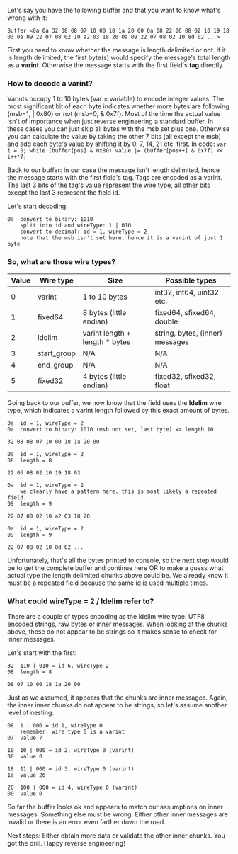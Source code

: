 Let's say you have the following buffer and that you want to know what's wrong with it:

`Buffer <0a 0a 32 08 08 07 10 00 18 1a 20 00 0a 08 22 06 08 02 10 19 18 03 0a 09 22 07 08 02 10 a2 03 18 20 0a 09 22 07 08 02 10 8d 02 ...>`

First you need to know whether the message is length delimited or not. If it is length delimited, the first byte(s) would specify the message's total length as a **varint**. Otherwise the message starts with the first field's **tag** directly.

### How to decode a varint?
Varints occupy 1 to 10 bytes (var = variable) to encode integer values. The most significant bit of each byte indicates whether more bytes are following (msb=1, | 0x80) or not (msb=0, & 0x7f). Most of the time the actual value isn't of importance when just reverse engineering a standard buffer. In these cases you can just skip all bytes with the msb set plus one. Otherwise you can calculate the value by taking the other 7 bits (all except the msb) and add each byte's value by shifting it by 0, 7, 14, 21 etc. first. In code: `var i = 0; while (buffer[pos] & 0x80) value |= (buffer[pos++] & 0x7f) << i++*7;`

Back to our buffer: In our case the message isn't length delimited, hence the message starts with the first field's tag. Tags are encoded as a varint. The last 3 bits of the tag's value represent the wire type, all other bits except the last 3 represent the field id.

Let's start decoding:

```
0a	convert to binary: 1010
  	split into id and wireType: 1 | 010
  	convert to decimal: id = 1, wireType = 2
  	note that the msb isn't set here, hence it is a varint of just 1 byte
```

### So, what are those wire types?

Value     | Wire type   | Size                           | Possible types
----------|-------------|--------------------------------|---------------
0         | varint      | 1 to 10 bytes                  | int32, int64, uint32 etc.
1         | fixed64     | 8 bytes (little endian)        | fixed64, sfixed64, double
2         | ldelim      | varint length + length * bytes | string, bytes, (inner) messages
3         | start_group | N/A                            | N/A
4         | end_group   | N/A                            | N/A
5         | fixed32     | 4 bytes (little endian)        | fixed32, sfixed32, float

Going back to our buffer, we now know that the field uses the **ldelim** wire type, which indicates a varint length followed by this exact amount of bytes.

```
0a	id = 1, wireType = 2
0a	convert to binary: 1010 (msb not set, last byte) => length 10

32 08 08 07 10 00 18 1a 20 00

0a	id = 1, wireType = 2
08	length = 8

22 06 08 02 10 19 18 03

0a	id = 1, wireType = 2 
  	we clearly have a pattern here. this is most likely a repeated field.
09	length = 9

22 07 08 02 10 a2 03 18 20

0a	id = 1, wireType = 2
09	length = 9

22 07 08 02 10 8d 02 ...
```

Unfortunately, that's all the bytes printed to console, so the next step would be to get the complete buffer and continue here OR to make a guess what actual type the length delimited chunks above could be. We already know it must be a repeated field because the same id is used multiple times.

### What could wireType = 2 / ldelim refer to?
There are a couple of types encoding as the ldelim wire type: UTF8 encoded strings, raw bytes or inner messages. When looking at the chunks above, these do not appear to be strings so it makes sense to check for inner messages.

Let's start with the first:

```
32	110 | 010 = id 6, wireType 2
08	length = 8

08 07 10 00 18 1a 20 00
```

Just as we assumed, it appears that the chunks are inner messages. Again, the inner inner chunks do not appear to be strings, so let's assume another level of nesting:

```
08	1 | 000 = id 1, wireType 0
  	remember: wire type 0 is a varint
07	value 7

10	10 | 000 = id 2, wireType 0 (varint)
00	value 0

18	11 | 000 = id 3, wireType 0 (varint)
1a	value 26

20	100 | 000 = id 4, wireType 0 (varint)
00	value 0
```

So far the buffer looks ok and appears to match our assumptions on inner messages. Something else must be wrong. Either other inner messages are invalid or there is an error even farther down the road.

Next steps: Either obtain more data or validate the other inner chunks. You got the drill. Happy reverse engineering!